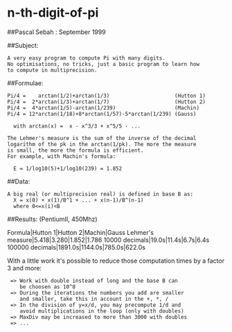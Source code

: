# n-th-digit-of-pi

 ##Pascal Sebah : September 1999

 ##Subject:

    A very easy program to compute Pi with many digits.
    No optimisations, no tricks, just a basic program to learn how
    to compute in multiprecision.

 ##Formulae:

    Pi/4 =    arctan(1/2)+arctan(1/3)                     (Hutton 1)
    Pi/4 =  2*arctan(1/3)+arctan(1/7)                     (Hutton 2)
    Pi/4 =  4*arctan(1/5)-arctan(1/239)                   (Machin)
    Pi/4 = 12*arctan(1/18)+8*arctan(1/57)-5*arctan(1/239) (Gauss)

      with arctan(x) =  x - x^3/3 + x^5/5 - ...

    The Lehmer's measure is the sum of the inverse of the decimal
    logarithm of the pk in the arctan(1/pk). The more the measure
    is small, the more the formula is efficient.
    For example, with Machin's formula:

      E = 1/log10(5)+1/log10(239) = 1.852

 ##Data:

    A big real (or multiprecision real) is defined in base B as:
      X = x(0) + x(1)/B^1 + ... + x(n-1)/B^(n-1)
      where 0<=x(i)<B

 ##Results: (PentiumII, 450Mhz)

  Formula|Hutton 1|Hutton 2|Machin|Gauss
  Lehmer's measure|5.418|3.280|1.852|1.786
  10000  decimals|19.0s|11.4s|6.7s|6.4s
  100000 decimals|1891.0s|1144.0s|785.0s|622.0s

 With a little work it's possible to reduce those computation
 times by a factor 3 and more:

     => Work with double instead of long and the base B can
        be choosen as 10^8
     => During the iterations the numbers you add are smaller
        and smaller, take this in account in the +, *, /
     => In the division of y=x/d, you may precompute 1/d and
        avoid multiplications in the loop (only with doubles)
     => MaxDiv may be increased to more than 3000 with doubles
     => ...

